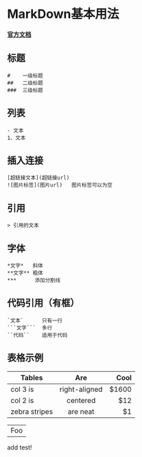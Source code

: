 # MarkDown基本用法
**[官方文档](http://wowubuntu.com/markdown/#list)**

## 标题
```
#    一级标题
##   二级标题
###  三级标题
```

## 列表
```
- 文本
1、文本
```

## 插入连接
```
[超链接文本](超链接url)
![图片标签](图片url)   图片标签可以为空
```

## 引用
```
> 引用的文本
```

## 字体
```
*文字*   斜体
**文字** 粗体
***      添加分割线
```


## 代码引用（有框）
```
`文本`      只有一行
```文字```  多行
``代码``    适用于代码
```


## 表格示例
| Tables        | Are           | Cool  |
| ------------- |:-------------:| -----:|
| col 3 is      | right-aligned | $1600 |
| col 2 is      | centered      |   $12 |
| zebra stripes | are neat      |    $1 |


<table>
    <tr>
        <td>Foo</td>
    </tr>
</table>
add test!
